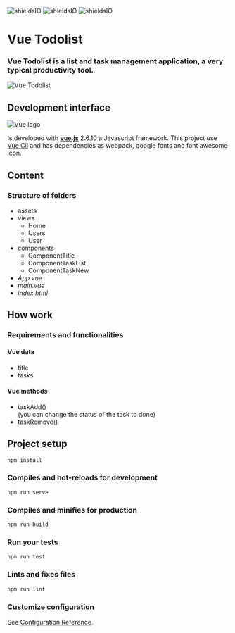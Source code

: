 ![shieldsIO](https://img.shields.io/github/issues/beatrizsmerino/vue-todolist)
![shieldsIO](https://img.shields.io/github/forks/beatrizsmerino/vue-todolist)
![shieldsIO](https://img.shields.io/github/stars/beatrizsmerino/vue-todolist)

# Vue Todolist
### Vue Todolist is a list and task management application, a very typical productivity tool. 

![Vue Todolist](https://github.com/beatrizsmerino/vue-todolist/blob/feature/documentation/documentation/images/vue-todolist.png)

## Development interface
![Vue logo](https://github.com/beatrizsmerino/vue-dinner-calculator/blob/feature/documentation/documentation/images/vue-logo.png)

Is developed with **[vue.js](https://vuejs.org/)** 2.6.10 a Javascript framework. This project use [Vue Cli](https://cli.vuejs.org/) and has dependencies as webpack, google fonts and font awesome icon.


## Content

### Structure of folders
- assets
- views
  - Home
  - Users
  - User
- components
  - ComponentTitle
  - ComponentTaskList
  - ComponentTaskNew  
- *App.vue*  
- *main.vue*  
- *index.html*
  

## How work
### Requirements and functionalities

#### Vue data
- title
- tasks
  
#### Vue methods
- taskAdd()  
(you can change the status of the task to done)
- taskRemove()

## Project setup
```
npm install
```

### Compiles and hot-reloads for development
```
npm run serve
```

### Compiles and minifies for production
```
npm run build
```

### Run your tests
```
npm run test
```

### Lints and fixes files
```
npm run lint
```

### Customize configuration
See [Configuration Reference](https://cli.vuejs.org/config/).
